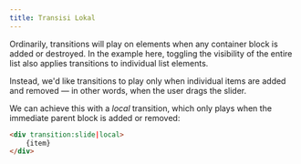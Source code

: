 ```yaml
---
title: Transisi Lokal
---
```


Ordinarily, transitions will play on elements when any container block is added or destroyed. In the example here, toggling the visibility of the entire list also applies transitions to individual list elements.

Instead, we'd like transitions to play only when individual items are added and removed — in other words, when the user drags the slider.

We can achieve this with a *local* transition, which only plays when the immediate parent block is added or removed:

```html
<div transition:slide|local>
	{item}
</div>
```
